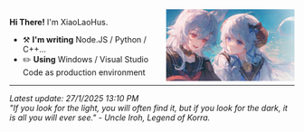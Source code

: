 <img align="right" width="45%" src="https://raw.githubusercontent.com/XiaoLaoHus/XiaoLaoHus/master/image.png"> 



**Hi There!** I'm XiaoLaoHus.

- :hammer_and_pick: **I'm writing** Node.JS / Python / C++...
- :pencil2: **Using** Windows / Visual Studio Code as production environment

---
*Latest update: 
27/1/2025 
13:10 PM*  
*"If you look for the light, you will often find it, but if you look for the dark, it is all you will ever see." - Uncle Iroh, Legend of Korra.*
